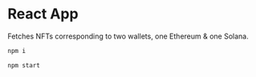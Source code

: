 # React App

Fetches NFTs corresponding to two wallets, one Ethereum & one Solana.

```bash
npm i
```

```bash
npm start
```
